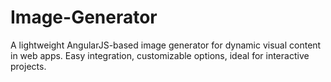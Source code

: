 # Image-Generator
A lightweight AngularJS-based image generator for dynamic visual content in web apps. Easy integration, customizable options, ideal for interactive projects.

